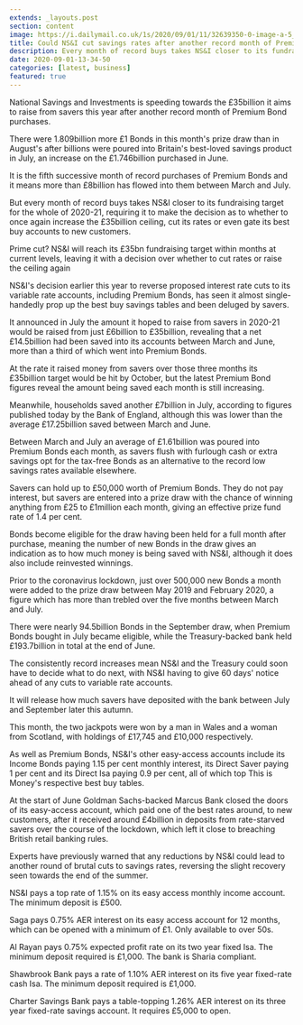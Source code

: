 ```yaml
---
extends: _layouts.post
section: content
image: https://i.dailymail.co.uk/1s/2020/09/01/11/32639350-0-image-a-5_1598957442810.jpg 
title: Could NS&I cut savings rates after another record month of Premium Bond buys? 
description: Every month of record buys takes NS&I closer to its fundraising target for the whole of 2020-21, requiring it to make the decision as to whether to once again increase the £35bn fundraising goal. 
date: 2020-09-01-13-34-50 
categories: [latest, business] 
featured: true 
--- 
```

National Savings and Investments is speeding towards the £35billion it aims to raise from savers this year after another record month of Premium Bond purchases. 

There were 1.809billion more £1 Bonds in this month's prize draw than in August's after billions were poured into Britain's best-loved savings product in July, an increase on the £1.746billion purchased in June.

It is the fifth successive month of record purchases of Premium Bonds and it means more than £8billion has flowed into them between March and July. 

But every month of record buys takes NS&I closer to its fundraising target for the whole of 2020-21, requiring it to make the decision as to whether to once again increase the £35billion ceiling, cut its rates or even gate its best buy accounts to new customers.

Prime cut? NS&I will reach its £35bn fundraising target within months at current levels, leaving it with a decision over whether to cut rates or raise the ceiling again

NS&I's decision earlier this year to reverse proposed interest rate cuts to its variable rate accounts, including Premium Bonds, has seen it almost single-handedly prop up the best buy savings tables and been deluged by savers.

It announced in July the amount it hoped to raise from savers in 2020-21 would be raised from just £6billion to £35billion, revealing that a net £14.5billion had been saved into its accounts between March and June, more than a third of which went into Premium Bonds.

At the rate it raised money from savers over those three months its £35billion target would be hit by October, but the latest Premium Bond figures reveal the amount being saved each month is still increasing.

Meanwhile, households saved another £7billion in July, according to figures published today by the Bank of England, although this was lower than the average £17.25billion saved between March and June.

Between March and July an average of £1.61billion was poured into Premium Bonds each month, as savers flush with furlough cash or extra savings opt for the tax-free Bonds as an alternative to the record low savings rates available elsewhere.

Savers can hold up to £50,000 worth of Premium Bonds. They do not pay interest, but savers are entered into a prize draw with the chance of winning anything from £25 to £1million each month, giving an effective prize fund rate of 1.4 per cent.

Bonds become eligible for the draw having been held for a full month after purchase, meaning the number of new Bonds in the draw gives an indication as to how much money is being saved with NS&I, although it does also include reinvested winnings.

Prior to the coronavirus lockdown, just over 500,000 new Bonds a month were added to the prize draw between May 2019 and February 2020, a figure which has more than trebled over the five months between March and July.

There were nearly 94.5billion Bonds in the September draw, when Premium Bonds bought in July became eligible, while the Treasury-backed bank held £193.7billion in total at the end of June.

The consistently record increases mean NS&I and the Treasury could soon have to decide what to do next, with NS&I having to give 60 days' notice ahead of any cuts to variable rate accounts. 

It will release how much savers have deposited with the bank between July and September later this autumn.

This month, the two jackpots were won by a man in Wales and a woman from Scotland, with holdings of £17,745 and £10,000 respectively.  

As well as Premium Bonds, NS&I's other easy-access accounts include its Income Bonds paying 1.15 per cent monthly interest, its Direct Saver paying 1 per cent and its Direct Isa paying 0.9 per cent, all of which top This is Money's respective best buy tables.

At the start of June Goldman Sachs-backed Marcus Bank closed the doors of its easy-access account, which paid one of the best rates around, to new customers, after it received around £4billion in deposits from rate-starved savers over the course of the lockdown, which left it close to breaching British retail banking rules.

Experts have previously warned that any reductions by NS&I could lead to another round of brutal cuts to savings rates, reversing the slight recovery seen towards the end of the summer.

NS&I pays a top rate of 1.15%  on its easy access monthly income account. The minimum deposit is £500. 

Saga pays  0.75%  AER interest on its easy access account for 12 months, which can be opened with a minimum of £1. Only available to over 50s.

Al Rayan pays  0.75% expected profit rate on its two year fixed Isa. The minimum deposit required is £1,000. The bank is Sharia compliant.

 Shawbrook Bank  pays a rate of  1.10% AER interest on its five year fixed-rate cash Isa. The minimum deposit required is £1,000. 

Charter Savings Bank pays a table-topping  1.26%  AER interest on its three year fixed-rate savings account. It requires £5,000 to open. 

